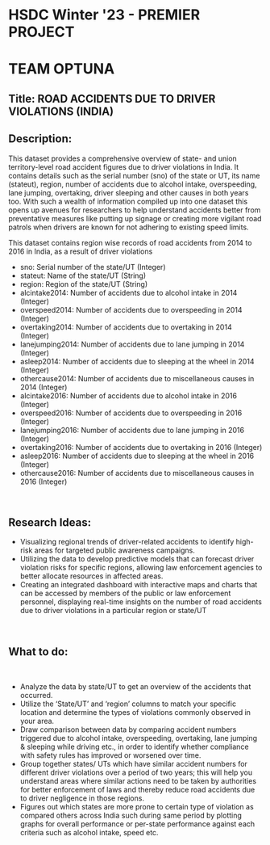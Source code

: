 # HSDC Winter '23 - PREMIER PROJECT

# TEAM OPTUNA

## Title: ROAD ACCIDENTS DUE TO DRIVER VIOLATIONS (INDIA)

## Description:
This dataset provides a comprehensive overview of state- and union territory-level road accident figures due to driver violations in India. 
It contains details such as the serial number (sno) of the state or UT, its name (stateut), region, number of accidents due to alcohol intake, 
overspeeding, lane jumping, overtaking, driver sleeping and other causes in both years too. 
With such a wealth of information compiled up into one dataset this opens up avenues for researchers to help understand accidents better from preventative measures 
like putting up signage or creating more vigilant road patrols when drivers are known for not adhering to existing speed limits.

<p>
This dataset contains region wise records of road accidents from 2014 to 2016 in India, as a result of driver violations

<ul>
<li>sno: Serial number of the state/UT (Integer)</li>
<li>stateut: Name of the state/UT (String)</li>
<li>region: Region of the state/UT (String)</li>
<li>alcintake2014: Number of accidents due to alcohol intake in 2014 (Integer)</li>
<li>overspeed2014: Number of accidents due to overspeeding in 2014 (Integer)</li>
<li>overtaking2014: Number of accidents due to overtaking in 2014 (Integer)</li>
<li>lanejumping2014: Number of accidents due to lane jumping in 2014 (Integer)</li>
<li>asleep2014: Number of accidents due to sleeping at the wheel in 2014 (Integer)</li>
<li>othercause2014: Number of accidents due to miscellaneous causes in 2014 (Integer)</li>
<li>alcintake2016: Number of accidents due to alcohol intake in 2016 (Integer)</li>
<li>overspeed2016: Number of accidents due to overspeeding in 2016 (Integer)</li>
<li>lanejumping2016: Number of accidents due to lane jumping in 2016 (Integer)</li>
<li>overtaking2016: Number of accidents due to overtaking in 2016 (Integer)</li>
<li>asleep2016: Number of accidents due to sleeping at the wheel in 2016 (Integer)</li>
<li>othercause2016: Number of accidents due to miscellaneous causes in 2016 (Integer)</li>
</ul>
</p>
<br>

## Research Ideas:
<ul>
<li>Visualizing regional trends of driver-related accidents to identify high-risk areas for targeted public awareness campaigns.</li>
<li>Utilizing the data to develop predictive models that can forecast driver violation risks for specific regions, allowing law enforcement agencies to better allocate resources in affected areas.</li>
<li>Creating an integrated dashboard with interactive maps and charts that can be accessed by members of the public or law enforcement personnel, displaying real-time insights on the number of road accidents due to driver violations in a particular region or state/UT</li>
</ul>
<br>

## What to do:
<br>
<ul>
<li>Analyze the data by state/UT to get an overview of the accidents that occurred.</li>
<li>Utilize the ‘State/UT’ and ‘region’ columns to match your specific location and determine the types of violations commonly observed in your area.</li>
<li>Draw comparison between data by comparing accident numbers triggered due to alcohol intake, overspeeding, overtaking, lane jumping & sleeping while driving etc., in order to identify whether compliance with safety rules has improved or worsened over time.</li>
<li>Group together states/ UTs which have similar accident numbers for different driver violations over a period of two years; this will help you understand areas where similar actions need to be taken by authorities for better enforcement of laws and thereby reduce road accidents due to driver negligence in those regions.</li>
<li>Figures out which states are more prone to certain type of violation as compared others across India such during same period by plotting graphs for overall performance or per-state performance against each criteria such as alcohol intake, speed etc.</li>
</ul>

